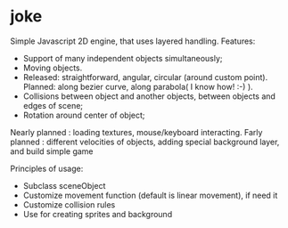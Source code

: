 joke
====

Simple Javascript 2D engine, that uses layered handling. 
Features:
* Support of many independent objects  simultaneously;
* Moving objects.
*  Released: straightforward, angular, circular (around custom point).
  Planned: along bezier curve, along parabola( I know how! :-) ).
* Collisions between object and another objects, between objects and edges of scene;
* Rotation around center of object;

Nearly planned : loading textures, mouse/keyboard interacting. 
Farly planned : different velocities of objects, adding special background layer, and build simple game

Principles of usage:
 * Subclass sceneObject 
 * Customize movement  function (default is linear movement), if need it
 * Customize collision rules
 * Use for creating sprites and background

